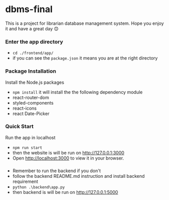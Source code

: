# dbms-final

This is a project for librarian database management system.
Hope you enjoy it and have a great day :blush:

### Enter the app directory
- ```cd ./frontend/app/```
- if you can see the ```package.json``` it means you are at the right directory 

### Package Installation
Install the Node.js packages
- ```npm install```
it will install the the following dependency module
- react-router-dom
- styled-components
- react-icons
- react Date-Picker

### Quick Start
Run the app in localhost 
- ```npm run start```
- then the website is will be run on http://127.0.0.1:3000
- Open [http://localhost:3000](http://localhost:3000) to view it in your browser.

###
- Remember to run the backend if you don't 
- follow the backend README.md instruction and install backend requirement
- ```python .\backend\app.py```
- then backend is will be run on http://127.0.0.1:5000

